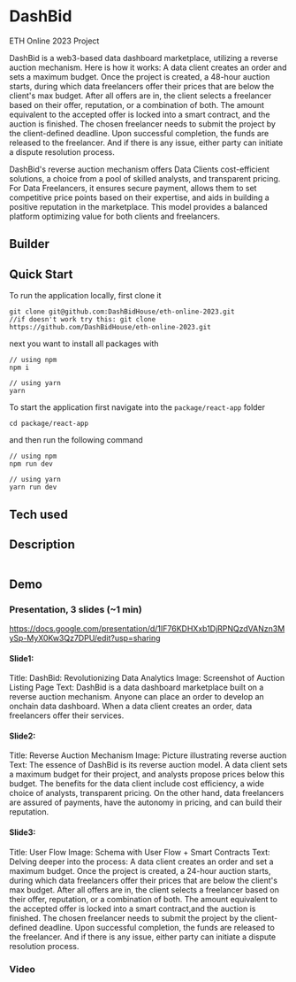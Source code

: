 # DashBid

ETH Online 2023 Project

DashBid is a web3-based data dashboard marketplace, utilizing a reverse auction mechanism.  Here is how it works: A data client creates an order and sets a maximum budget. Once the project is created, a 48-hour auction starts, during which data freelancers offer their prices that are below the client's max budget. After all offers are in, the client selects a freelancer based on their offer, reputation, or a combination of both. The amount equivalent to the accepted offer is locked into a smart contract, and the auction is finished. The chosen freelancer needs to submit the project by the client-defined deadline. Upon successful completion, the funds are released to the freelancer. And if there is any issue, either party can initiate a dispute resolution process.

DashBid's reverse auction mechanism offers Data Clients cost-efficient solutions, a choice from a pool of skilled analysts, and transparent pricing. For Data Freelancers, it ensures secure payment, allows them to set competitive price points based on their expertise, and aids in building a positive reputation in the marketplace. This model provides a balanced platform optimizing value for both clients and freelancers.


## Builder

## Quick Start

To run the application locally, first clone it

```
git clone git@github.com:DashBidHouse/eth-online-2023.git  
//if doesn't work try this: git clone https://github.com/DashBidHouse/eth-online-2023.git

```

next you want to install all packages with

```
// using npm
npm i

// using yarn
yarn

```

To start the application first navigate into the `package/react-app` folder

```
cd package/react-app
```

and then run the following command

```
// using npm
npm run dev

// using yarn
yarn run dev

```

## Tech used

## Description

```

```
## Demo
### Presentation, 3 slides (~1 min)
https://docs.google.com/presentation/d/1IF76KDHXxb1DjRPNQzdVANzn3MySp-MyX0Kw3Qz7DPU/edit?usp=sharing 
#### Slide1: 
Title: DashBid: Revolutionizing Data Analytics
Image: Screenshot of Auction Listing Page
Text: 
DashBid is a data dashboard marketplace built on a reverse auction mechanism. Anyone can place an order to develop an onchain data dashboard. When a data client creates an order, data freelancers offer their services.

#### Slide2: 
Title: Reverse Auction Mechanism
Image: Picture illustrating reverse auction 
Text: 
The essence of DashBid is its reverse auction model. A data client sets a maximum budget for their project, and analysts propose prices below this budget. The benefits for the data client include cost efficiency, a wide choice of analysts, transparent pricing. On the other hand, data freelancers are assured of payments, have the autonomy in pricing, and can build their reputation.

#### Slide3: 
Title: User Flow
Image: Schema with User Flow + Smart Contracts
Text: 
Delving deeper into the process: A data client creates an order and set a maximum budget. Once the project is created, a 24-hour auction starts, during which data freelancers offer their prices that are below the client's max budget. After all offers are in, the client selects a freelancer based on their offer, reputation, or a combination of both. The amount equivalent to the accepted offer is locked into a smart contract,and the auction is finished. The chosen freelancer needs to submit the project by the client-defined deadline. Upon successful completion, the funds are released to the freelancer. And if there is any issue, either party can initiate a dispute resolution process.

### Video
